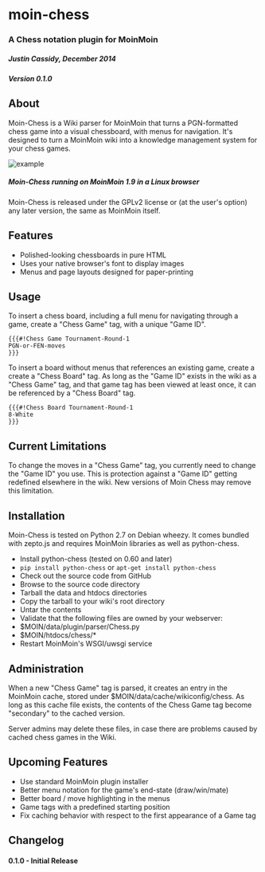 # moin-chess
### A Chess notation plugin for MoinMoin
##### Justin Cassidy, December 2014
##### Version 0.1.0


## About
Moin-Chess is a Wiki parser for MoinMoin that turns a PGN-formatted chess game
into a visual chessboard, with menus for navigation. It's designed to turn a
MoinMoin wiki into a knowledge management system for your chess games.

![example](https://raw.github.com/wwoast/moin-chess/master/tests/moin-chess.png)
##### Moin-Chess running on MoinMoin 1.9 in a Linux browser

Moin-Chess is released under the GPLv2 license or (at the user's option) any 
later version, the same as MoinMoin itself.


## Features
* Polished-looking chessboards in pure HTML
 * Uses your native browser's font to display images
* Menus and page layouts designed for paper-printing


## Usage
To insert a chess board, including a full menu for navigating through a game, 
create a "Chess Game" tag, with a unique "Game ID".

    {{{#!Chess Game Tournament-Round-1
    PGN-or-FEN-moves
    }}}


To insert a board without menus that references an existing game, create a
create a "Chess Board" tag. As long as the "Game ID" exists in the wiki as a
"Chess Game" tag, and that game tag has been viewed at least once, it can be
referenced by a "Chess Board" tag. 

    {{{#!Chess Board Tournament-Round-1
    8-White
    }}}


## Current Limitations
To change the moves in a "Chess Game" tag, you currently need to change the
"Game ID" you use. This is protection against a "Game ID" getting redefined
elsewhere in the wiki. New versions of Moin Chess may remove this limitation.


## Installation
Moin-Chess is tested on Python 2.7 on Debian wheezy. It comes bundled with 
zepto.js and requires MoinMoin libraries as well as python-chess.

* Install python-chess (tested on 0.60 and later)
 * `pip install python-chess` or `apt-get install python-chess`
* Check out the source code from GitHub
* Browse to the source code directory
* Tarball the data and htdocs directories
* Copy the tarball to your wiki's root directory
* Untar the contents
* Validate that the following files are owned by your webserver:
 * $MOIN/data/plugin/parser/Chess.py
 * $MOIN/htdocs/chess/*
* Restart MoinMoin's WSGI/uwsgi service


## Administration
When a new "Chess Game" tag is parsed, it creates an entry in the MoinMoin
cache, stored under $MOIN/data/cache/wikiconfig/chess. As long as this cache
file exists, the contents of the Chess Game tag become "secondary" to the
cached version.

Server admins may delete these files, in case there are problems caused by
cached chess games in the Wiki.


## Upcoming Features
* Use standard MoinMoin plugin installer
* Better menu notation for the game's end-state (draw/win/mate)
* Better board / move highlighting in the menus
* Game tags with a predefined starting position
* Fix caching behavior with respect to the first appearance of a Game tag


## Changelog
#### 0.1.0 - Initial Release
